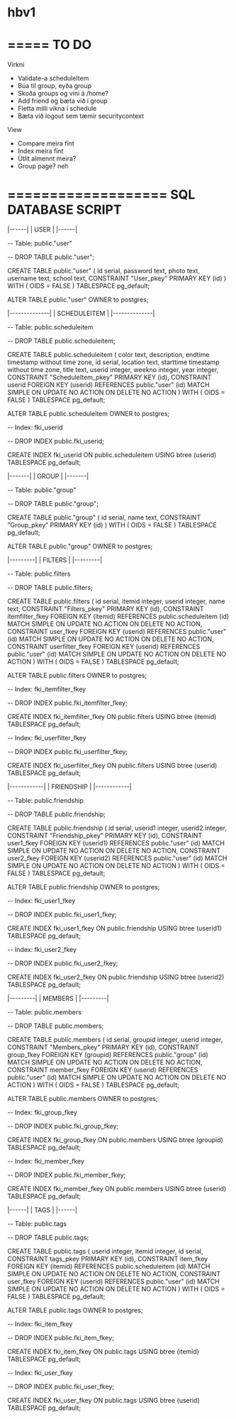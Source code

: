 # hbv1

=====
TO DO
=====
Virkni
 - Validate-a scheduleItem
 - Búa til group, eyða group
 - Skoða groups og vini á /home?
 - Add friend og bæta við í group
 - Fletta milli vikna í schedule
 - Bæta við logout sem tæmir securitycontext

View
 - Compare meira fínt
 - Index meira fínt
 - Útlit almennt meira?
 - Group page? neh




===================
SQL DATABASE SCRIPT
===================

|------|
| USER |
|------|

-- Table: public."user"

-- DROP TABLE public."user";

CREATE TABLE public."user"
(
    id serial,
    password text,
    photo text,
    username text,
    school text,
    CONSTRAINT "User_pkey" PRIMARY KEY (id)
)
WITH (
    OIDS = FALSE
)
TABLESPACE pg_default;

ALTER TABLE public."user"
    OWNER to postgres;

|--------------|
| SCHEDULEITEM |
|--------------|

-- Table: public.scheduleitem

-- DROP TABLE public.scheduleitem;

CREATE TABLE public.scheduleitem
(
    color text,
    description,
    endtime timestamp without time zone,
    id serial,
    location text,
    starttime timestamp without time zone,
    title text,
    userid integer,
    weekno integer,
    year integer,
    CONSTRAINT "ScheduleItem_pkey" PRIMARY KEY (id),
    CONSTRAINT userid FOREIGN KEY (userid)
        REFERENCES public."user" (id) MATCH SIMPLE
        ON UPDATE NO ACTION
        ON DELETE NO ACTION
)
WITH (
    OIDS = FALSE
)
TABLESPACE pg_default;

ALTER TABLE public.scheduleitem
    OWNER to postgres;

-- Index: fki_userid

-- DROP INDEX public.fki_userid;

CREATE INDEX fki_userid
    ON public.scheduleitem USING btree
    (userid)
    TABLESPACE pg_default;

|-------|
| GROUP |
|-------|

-- Table: public."group"

-- DROP TABLE public."group";

CREATE TABLE public."group"
(
    id serial,
    name text,
    CONSTRAINT "Group_pkey" PRIMARY KEY (id)
)
WITH (
    OIDS = FALSE
)
TABLESPACE pg_default;

ALTER TABLE public."group"
    OWNER to postgres;



|---------|
| FILTERS |
|---------|

-- Table: public.filters

-- DROP TABLE public.filters;

CREATE TABLE public.filters
(
    id serial,
    itemid integer,
    userid integer,
    name text,
    CONSTRAINT "Filters_pkey" PRIMARY KEY (id),
    CONSTRAINT itemfilter_fkey FOREIGN KEY (itemid)
        REFERENCES public.scheduleitem (id) MATCH SIMPLE
        ON UPDATE NO ACTION
        ON DELETE NO ACTION,
    CONSTRAINT user_fkey FOREIGN KEY (userid)
        REFERENCES public."user" (id) MATCH SIMPLE
        ON UPDATE NO ACTION
        ON DELETE NO ACTION,
    CONSTRAINT userfilter_fkey FOREIGN KEY (userid)
        REFERENCES public."user" (id) MATCH SIMPLE
        ON UPDATE NO ACTION
        ON DELETE NO ACTION
)
WITH (
    OIDS = FALSE
)
TABLESPACE pg_default;

ALTER TABLE public.filters
    OWNER to postgres;

-- Index: fki_itemfilter_fkey

-- DROP INDEX public.fki_itemfilter_fkey;

CREATE INDEX fki_itemfilter_fkey
    ON public.filters USING btree
    (itemid)
    TABLESPACE pg_default;

-- Index: fki_userfilter_fkey

-- DROP INDEX public.fki_userfilter_fkey;

CREATE INDEX fki_userfilter_fkey
    ON public.filters USING btree
    (userid)
    TABLESPACE pg_default;

|------------|
| FRIENDSHIP |
|------------|

-- Table: public.friendship

-- DROP TABLE public.friendship;

CREATE TABLE public.friendship
(
    id serial,
    userid1 integer,
    userid2 integer,
    CONSTRAINT "Friendship_pkey" PRIMARY KEY (id),
    CONSTRAINT user1_fkey FOREIGN KEY (userid1)
        REFERENCES public."user" (id) MATCH SIMPLE
        ON UPDATE NO ACTION
        ON DELETE NO ACTION,
    CONSTRAINT user2_fkey FOREIGN KEY (userid2)
        REFERENCES public."user" (id) MATCH SIMPLE
        ON UPDATE NO ACTION
        ON DELETE NO ACTION
)
WITH (
    OIDS = FALSE
)
TABLESPACE pg_default;

ALTER TABLE public.friendship
    OWNER to postgres;

-- Index: fki_user1_fkey

-- DROP INDEX public.fki_user1_fkey;

CREATE INDEX fki_user1_fkey
    ON public.friendship USING btree
    (userid1)
    TABLESPACE pg_default;

-- Index: fki_user2_fkey

-- DROP INDEX public.fki_user2_fkey;

CREATE INDEX fki_user2_fkey
    ON public.friendship USING btree
    (userid2)
    TABLESPACE pg_default;

|---------|
| MEMBERS |
|---------|

-- Table: public.members

-- DROP TABLE public.members;

CREATE TABLE public.members
(
    id serial,
    groupid integer,
    userid integer,
    CONSTRAINT "Members_pkey" PRIMARY KEY (id),
    CONSTRAINT group_fkey FOREIGN KEY (groupid)
        REFERENCES public."group" (id) MATCH SIMPLE
        ON UPDATE NO ACTION
        ON DELETE NO ACTION,
    CONSTRAINT member_fkey FOREIGN KEY (userid)
        REFERENCES public."user" (id) MATCH SIMPLE
        ON UPDATE NO ACTION
        ON DELETE NO ACTION
)
WITH (
    OIDS = FALSE
)
TABLESPACE pg_default;

ALTER TABLE public.members
    OWNER to postgres;

-- Index: fki_group_fkey

-- DROP INDEX public.fki_group_fkey;

CREATE INDEX fki_group_fkey
    ON public.members USING btree
    (groupid)
    TABLESPACE pg_default;

-- Index: fki_member_fkey

-- DROP INDEX public.fki_member_fkey;

CREATE INDEX fki_member_fkey
    ON public.members USING btree
    (userid)
    TABLESPACE pg_default;

|------|
| TAGS |
|------|

-- Table: public.tags

-- DROP TABLE public.tags;

CREATE TABLE public.tags
(
    userid integer,
    itemid integer,
    id serial,
    CONSTRAINT tags_pkey PRIMARY KEY (id),
    CONSTRAINT item_fkey FOREIGN KEY (itemid)
        REFERENCES public.scheduleitem (id) MATCH SIMPLE
        ON UPDATE NO ACTION
        ON DELETE NO ACTION,
    CONSTRAINT user_fkey FOREIGN KEY (userid)
        REFERENCES public."user" (id) MATCH SIMPLE
        ON UPDATE NO ACTION
        ON DELETE NO ACTION
)
WITH (
    OIDS = FALSE
)
TABLESPACE pg_default;

ALTER TABLE public.tags
    OWNER to postgres;

-- Index: fki_item_fkey

-- DROP INDEX public.fki_item_fkey;

CREATE INDEX fki_item_fkey
    ON public.tags USING btree
    (itemid)
    TABLESPACE pg_default;

-- Index: fki_user_fkey

-- DROP INDEX public.fki_user_fkey;

CREATE INDEX fki_user_fkey
    ON public.tags USING btree
    (userid)
    TABLESPACE pg_default;